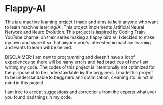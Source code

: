 # Flappy-AI
This is a machine learning project I made and aims to help anyone who want to learn machine learning/AI.
This project implements Artificial Neural Network and Neuro Evolution. This project is inspired by 
Coding Train YouTube channel on their series making a flappy bird AI. I decided to make my own and
share it so that anyone who's interested in machine learning and wants to learn
will be helped.

DISCLAIMER: 
I am new to programming and doesn't have a lot of experiences
so there will be many errors and bad practices of how I am writing
my code. The codes of this project is intentionally not optimized
for the purpose of to be understandable by the begginers.
I made this project to be understandable to begginers and
optimization, cleaning etc. is not in mind in this project.

I am free to accept suggestions and corrections from the experts what ever you found bad things
in my code.
